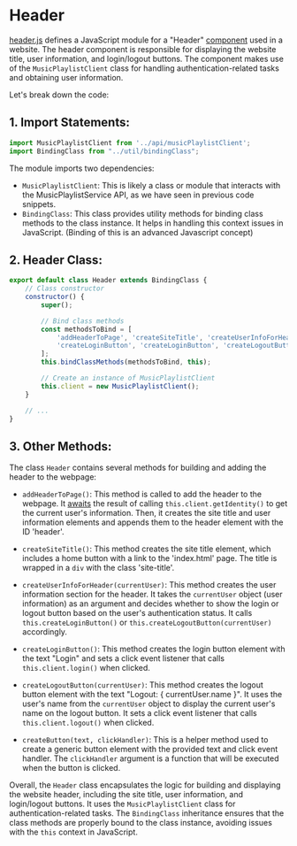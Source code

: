 # Header
[header.js](./header.js) defines a JavaScript module for a "Header" [component](https://dev.to/xavortm/what-are-components-in-the-front-end-and-why-do-we-need-them-2o2p) used in a website. The header component is responsible for displaying the website title, user information, and login/logout buttons. The component makes use of the `MusicPlaylistClient` class for handling authentication-related tasks and obtaining user information.

Let's break down the code:

## 1. Import Statements:
```javascript
import MusicPlaylistClient from '../api/musicPlaylistClient';
import BindingClass from "../util/bindingClass";
```
The module imports two dependencies:
- `MusicPlaylistClient`: This is likely a class or module that interacts with the MusicPlaylistService API, as we have seen in previous code snippets.
- `BindingClass`: This class provides utility methods for binding class methods to the class instance. It helps in handling this context issues in JavaScript. (Binding of this is an advanced Javascript concept)

## 2. Header Class:
```javascript
export default class Header extends BindingClass {
    // Class constructor
    constructor() {
        super();

        // Bind class methods
        const methodsToBind = [
            'addHeaderToPage', 'createSiteTitle', 'createUserInfoForHeader',
            'createLoginButton', 'createLoginButton', 'createLogoutButton'
        ];
        this.bindClassMethods(methodsToBind, this);

        // Create an instance of MusicPlaylistClient
        this.client = new MusicPlaylistClient();
    }

    // ...
}
```

## 3. Other Methods:
The class `Header` contains several methods for building and adding the header to the webpage:

- `addHeaderToPage()`: This method is called to add the header to the webpage. It [awaits](https://www.theodinproject.com/lessons/node-path-javascript-async-and-await) the result of calling `this.client.getIdentity()` to get the current user's information. Then, it creates the site title and user information elements and appends them to the header element with the ID 'header'.

- `createSiteTitle()`: This method creates the site title element, which includes a home button with a link to the 'index.html' page. The title is wrapped in a `div` with the class 'site-title'.

- `createUserInfoForHeader(currentUser)`: This method creates the user information section for the header. It takes the `currentUser` object (user information) as an argument and decides whether to show the login or logout button based on the user's authentication status. It calls `this.createLoginButton()` or `this.createLogoutButton(currentUser)` accordingly.

- `createLoginButton()`: This method creates the login button element with the text "Login" and sets a click event listener that calls `this.client.login()` when clicked.

- `createLogoutButton(currentUser)`: This method creates the logout button element with the text "Logout: { currentUser.name }". It uses the user's name from the `currentUser` object to display the current user's name on the logout button. It sets a click event listener that calls `this.client.logout()` when clicked.

- `createButton(text, clickHandler)`: This is a helper method used to create a generic button element with the provided text and click event handler. The `clickHandler` argument is a function that will be executed when the button is clicked.

Overall, the `Header` class encapsulates the logic for building and displaying the website header, including the site title, user information, and login/logout buttons. It uses the `MusicPlaylistClient` class for authentication-related tasks. The `BindingClass` inheritance ensures that the class methods are properly bound to the class instance, avoiding issues with the `this` context in JavaScript.